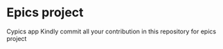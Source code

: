 # Epics project
Cypics app
Kindly commit all your contribution in this repository for epics project
    